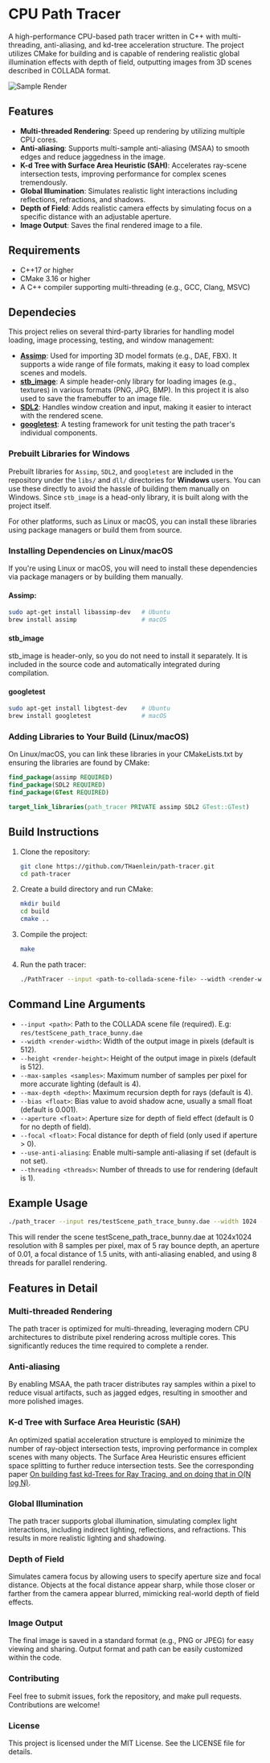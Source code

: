 # CPU Path Tracer

A high-performance CPU-based path tracer written in C++ with multi-threading, anti-aliasing, and kd-tree acceleration structure. The project utilizes CMake for building and is capable of rendering realistic global illumination effects with depth of field, outputting images from 3D scenes described in COLLADA format.

![Sample Render](img/sample.jpg)

## Features

- **Multi-threaded Rendering**: Speed up rendering by utilizing multiple CPU cores.
- **Anti-aliasing**: Supports multi-sample anti-aliasing (MSAA) to smooth edges and reduce jaggedness in the image.
- **K-d Tree with Surface Area Heuristic (SAH)**: Accelerates ray-scene intersection tests, improving performance for complex scenes tremendously.
- **Global Illumination**: Simulates realistic light interactions including reflections, refractions, and shadows.
- **Depth of Field**: Adds realistic camera effects by simulating focus on a specific distance with an adjustable aperture.
- **Image Output**: Saves the final rendered image to a file.

## Requirements

- C++17 or higher
- CMake 3.16 or higher
- A C++ compiler supporting multi-threading (e.g., GCC, Clang, MSVC)

## Dependecies
This project relies on several third-party libraries for handling model loading, image processing, testing, and window management:

- **[Assimp](https://github.com/assimp/assimp)**: Used for importing 3D model formats (e.g., DAE, FBX). It supports a wide range of file formats, making it easy to load complex scenes and models.
- **[stb_image](https://github.com/nothings/stb)**: A simple header-only library for loading images (e.g., textures) in various formats (PNG, JPG, BMP). In this project it is also used to save the framebuffer to an image file.
- **[SDL2](https://www.libsdl.org/)**: Handles window creation and input, making it easier to interact with the rendered scene.
- **[googletest](https://github.com/google/googletest)**: A testing framework for unit testing the path tracer's individual components.

### Prebuilt Libraries for Windows

Prebuilt libraries for `Assimp`, `SDL2`, and `googletest` are included in the repository under the `libs/` and `dll/` directories for **Windows** users. You can use these directly to avoid the hassle of building them manually on Windows. Since `stb_image` is a head-only library, it is built along with the project itself.

For other platforms, such as Linux or macOS, you can install these libraries using package managers or build them from source.

### Installing Dependencies on Linux/macOS
If you're using Linux or macOS, you will need to install these dependencies via package managers or by building them manually.

#### Assimp:
```bash
sudo apt-get install libassimp-dev   # Ubuntu
brew install assimp                  # macOS
```
#### stb_image
stb_image is header-only, so you do not need to install it separately. It is included in the source code and automatically integrated during compilation.

#### googletest
```bash
sudo apt-get install libgtest-dev    # Ubuntu
brew install googletest              # macOS
```

### Adding Libraries to Your Build (Linux/macOS)
On Linux/macOS, you can link these libraries in your CMakeLists.txt by ensuring the libraries are found by CMake:
```cmake
find_package(assimp REQUIRED)
find_package(SDL2 REQUIRED)
find_package(GTest REQUIRED)

target_link_libraries(path_tracer PRIVATE assimp SDL2 GTest::GTest)
```

## Build Instructions

1. Clone the repository:
    ```bash
    git clone https://github.com/THaenlein/path-tracer.git
    cd path-tracer
    ```

2. Create a build directory and run CMake:
    ```bash
    mkdir build
    cd build
    cmake ..
    ```

3. Compile the project:
    ```bash
    make
    ```

4. Run the path tracer:
    ```bash
    ./PathTracer --input <path-to-collada-scene-file> --width <render-width> --height <render-height> --max-samples <number-of-max-samples> --max-depth <max-ray-depth> --use-anti-aliasing --threading <number-of-threads>
    ```

## Command Line Arguments

- `--input <path>`: Path to the COLLADA scene file (required). E.g: `res/testScene_path_trace_bunny.dae`
- `--width <render-width>`: Width of the output image in pixels (default is 512).
- `--height <render-height>`: Height of the output image in pixels (default is 512).
- `--max-samples <samples>`: Maximum number of samples per pixel for more accurate lighting (default is 4).
- `--max-depth <depth>`: Maximum recursion depth for rays (default is 4).
- `--bias <float>`: Bias value to avoid shadow acne, usually a small float (default is 0.001).
- `--aperture <float>`: Aperture size for depth of field effect (default is 0 for no depth of field).
- `--focal <float>`: Focal distance for depth of field (only used if aperture > 0).
- `--use-anti-aliasing`: Enable multi-sample anti-aliasing if set (default is not set).
- `--threading <threads>`: Number of threads to use for rendering (default is 1).

## Example Usage

```bash
./path_tracer --input res/testScene_path_trace_bunny.dae --width 1024 --height 1024 --max-samples 8 --max-depth 5 --bias 0.001 --aperture 0.01 --focal 1.5 --use-anti-aliasing  --threading 8
```
This will render the scene testScene_path_trace_bunny.dae at 1024x1024 resolution with 8 samples per pixel, max of 5 ray bounce depth, an aperture of 0.01, a focal distance of 1.5 units, with anti-aliasing enabled, and using 8 threads for parallel rendering.

## Features in Detail

### Multi-threaded Rendering
The path tracer is optimized for multi-threading, leveraging modern CPU architectures to distribute pixel rendering across multiple cores. This significantly reduces the time required to complete a render.

### Anti-aliasing
By enabling MSAA, the path tracer distributes ray samples within a pixel to reduce visual artifacts, such as jagged edges, resulting in smoother and more polished images.

### K-d Tree with Surface Area Heuristic (SAH)
An optimized spatial acceleration structure is employed to minimize the number of ray-object intersection tests, improving performance in complex scenes with many objects. The Surface Area Heuristic ensures efficient space splitting to further reduce intersection tests. See the corresponding paper [On building fast kd-Trees for Ray Tracing, and on doing that in O(N log N)](https://www.sci.utah.edu/~wald/Publications/2006/NlogN/download/kdtree.pdf). 

### Global Illumination
The path tracer supports global illumination, simulating complex light interactions, including indirect lighting, reflections, and refractions. This results in more realistic lighting and shadowing.

### Depth of Field
Simulates camera focus by allowing users to specify aperture size and focal distance. Objects at the focal distance appear sharp, while those closer or farther from the camera appear blurred, mimicking real-world depth of field effects.

### Image Output
The final image is saved in a standard format (e.g., PNG or JPEG) for easy viewing and sharing. Output format and path can be easily customized within the code.

### Contributing
Feel free to submit issues, fork the repository, and make pull requests. Contributions are welcome!

### License
This project is licensed under the MIT License. See the LICENSE file for details.
